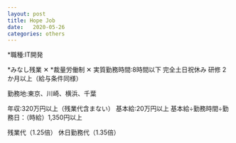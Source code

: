 ```yaml
---
layout: post
title: Hope Job
date:   2020-05-26
categories: others
---
```



*職種:IT開発

*みなし残業 ✕
*裁量労働制 ✕
実質勤務時間:8時間以下
完全土日祝休み
研修 2か月以上（給与条件同様）

勤務地:東京、川崎、横浜、千葉

年収:320万円以上（残業代含まない）
基本給:20万円以上
基本給÷勤務時間÷勤務日：（時給）1,350円以上

残業代（1.25倍）
休日勤務代（1.35倍）
